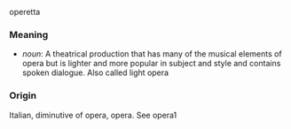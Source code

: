 operetta
### Meaning
+ _noun_: A theatrical production that has many of the musical elements of opera but is lighter and more popular in subject and style and contains spoken dialogue. Also called light opera

### Origin

Italian, diminutive of opera, opera. See opera1
